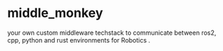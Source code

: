 # middle_monkey
your own custom middleware techstack to communicate between ros2, cpp, python and rust environments for Robotics . 
